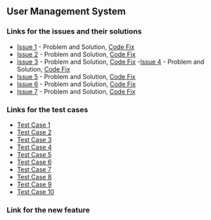 ## User Management System

### Links for the issues and their solutions
- [Issue 1](https://github.com/VamsiNayunipati/user_management_finalProject/issues/2) - Problem and Solution, [Code Fix](https://github.com/VamsiNayunipati/user_management_finalProject/commit/4821afe0e05296869d5863b129cee15b47f0a0f6)
- [Issue 2](https://github.com/VamsiNayunipati/user_management_finalProject/issues/3) - Problem and Solution, [Code Fix](https://github.com/VamsiNayunipati/user_management_finalProject/commit/4cb5ae7bc0d70a8650a022c9f9f6870c11e41c65)
- [Issue 3](https://github.com/VamsiNayunipati/user_management_finalProject/issues/6) - Problem and Solution, [Code Fix](https://github.com/VamsiNayunipati/user_management_finalProject/commit/05fe9794bc43ea917f7010b8745bc00abe059654)
-[Issue 4](https://github.com/VamsiNayunipati/user_management_finalProject/issues/11) - Problem and Solution, [Code Fix](https://github.com/VamsiNayunipati/user_management_finalProject/commit/f6a7e026c1d66d9df229de42562fd7141b2bcd8a)
- [Issue 5](https://github.com/VamsiNayunipati/user_management_finalProject/issues/8) - Problem and Solution, [Code Fix]()
- [Issue 6](https://github.com/VamsiNayunipati/user_management_finalProject/issues/9) - Problem and Solution, [Code Fix]()
- [Issue 7](https://github.com/VamsiNayunipati/user_management_finalProject/issues/10) - Problem and Solution, [Code Fix]()


### Links for the test cases
- [Test Case 1](https://github.com/VamsiNayunipati/user_management_finalProject/commit/4bde505a0754bcaeb986ccffb53d60a12f145522)
- [Test Case 2](https://github.com/VamsiNayunipati/user_management_finalProject/commit/9257ad2b9d129a10fe3af6d5845cc595a2f976fa)
- [Test Case 3](https://github.com/VamsiNayunipati/user_management_finalProject/commit/ff965ddfac29728c73eafc58697dd5b05a875478)
- [Test Case 4](https://github.com/VamsiNayunipati/user_management_finalProject/commit/511834583ff80f7015e95b2bdd5d7864301ec4d7)
- [Test Case 5](https://github.com/VamsiNayunipati/user_management_finalProject/commit/444ba9e6813e25dce93bbc8db04694074603fbca)
- [Test Case 6](https://github.com/VamsiNayunipati/user_management_finalProject/commit/193664d6ae49a45a27f2c2b5896ca361c9c5cdc5)
- [Test Case 7]()
- [Test Case 8]()
- [Test Case 9]()
- [Test Case 10]()


### Link for the new feature
